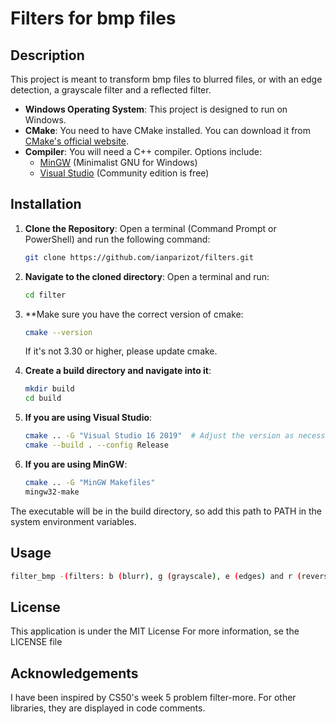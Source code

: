 # Filters for bmp files

## Description

This project is meant to transform bmp files to blurred files, or with an edge detection, a grayscale filter and a reflected filter.

- **Windows Operating System**: This project is designed to run on Windows.
- **CMake**: You need to have CMake installed. You can download it from [CMake's official website](https://cmake.org/download/).
- **Compiler**: You will need a C++ compiler. Options include:
    - [MinGW](http://www.mingw.org/) (Minimalist GNU for Windows)
    - [Visual Studio](https://visualstudio.microsoft.com/) (Community edition is free)

## Installation

1. **Clone the Repository**: Open a terminal (Command Prompt or PowerShell) and run the following command:

   ```bash
   git clone https://github.com/ianparizot/filters.git

2. **Navigate to the cloned directory**: Open a terminal and run:

   ```bash
   cd filter
3. **Make sure you have the correct version of cmake:
   ```bash
   cmake --version
   ```
   If it's not 3.30 or higher, please update cmake.
4. **Create a build directory and navigate into it**:
   ```bash
   mkdir build
   cd build
   ```
5. **If you are using Visual Studio**:
   ```bash
   cmake .. -G "Visual Studio 16 2019"  # Adjust the version as necessary
   cmake --build . --config Release
   ```
6. **If you are using MinGW**:
   ```bash
   cmake .. -G "MinGW Makefiles"
   mingw32-make
   ```
The executable will be in the build directory, so add this path to PATH in the system environment variables.
## Usage
```bash
filter_bmp -(filters: b (blurr), g (grayscale), e (edges) and r (reverse)) path/to/your/image [name of your output files, if none: it will be output.bmp]
```
## License
This application is under the MIT License
For more information, se the LICENSE file
## Acknowledgements
I have been inspired by CS50's week 5 problem filter-more.
For other libraries, they are displayed in code comments.